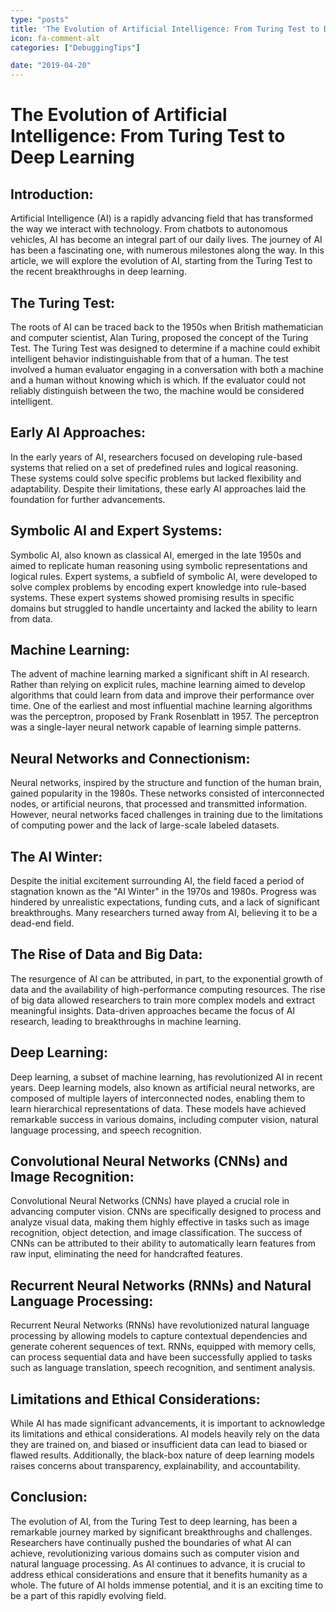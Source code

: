 ```yaml
---
type: "posts"
title: 'The Evolution of Artificial Intelligence: From Turing Test to Deep Learning'
icon: fa-comment-alt
categories: ["DebuggingTips"]

date: "2019-04-20"
---
```




# The Evolution of Artificial Intelligence: From Turing Test to Deep Learning

## Introduction:

Artificial Intelligence (AI) is a rapidly advancing field that has transformed the way we interact with technology. From chatbots to autonomous vehicles, AI has become an integral part of our daily lives. The journey of AI has been a fascinating one, with numerous milestones along the way. In this article, we will explore the evolution of AI, starting from the Turing Test to the recent breakthroughs in deep learning.

## The Turing Test:

The roots of AI can be traced back to the 1950s when British mathematician and computer scientist, Alan Turing, proposed the concept of the Turing Test. The Turing Test was designed to determine if a machine could exhibit intelligent behavior indistinguishable from that of a human. The test involved a human evaluator engaging in a conversation with both a machine and a human without knowing which is which. If the evaluator could not reliably distinguish between the two, the machine would be considered intelligent.

## Early AI Approaches:

In the early years of AI, researchers focused on developing rule-based systems that relied on a set of predefined rules and logical reasoning. These systems could solve specific problems but lacked flexibility and adaptability. Despite their limitations, these early AI approaches laid the foundation for further advancements.

## Symbolic AI and Expert Systems:

Symbolic AI, also known as classical AI, emerged in the late 1950s and aimed to replicate human reasoning using symbolic representations and logical rules. Expert systems, a subfield of symbolic AI, were developed to solve complex problems by encoding expert knowledge into rule-based systems. These expert systems showed promising results in specific domains but struggled to handle uncertainty and lacked the ability to learn from data.

## Machine Learning:

The advent of machine learning marked a significant shift in AI research. Rather than relying on explicit rules, machine learning aimed to develop algorithms that could learn from data and improve their performance over time. One of the earliest and most influential machine learning algorithms was the perceptron, proposed by Frank Rosenblatt in 1957. The perceptron was a single-layer neural network capable of learning simple patterns.

## Neural Networks and Connectionism:

Neural networks, inspired by the structure and function of the human brain, gained popularity in the 1980s. These networks consisted of interconnected nodes, or artificial neurons, that processed and transmitted information. However, neural networks faced challenges in training due to the limitations of computing power and the lack of large-scale labeled datasets.

## The AI Winter:

Despite the initial excitement surrounding AI, the field faced a period of stagnation known as the "AI Winter" in the 1970s and 1980s. Progress was hindered by unrealistic expectations, funding cuts, and a lack of significant breakthroughs. Many researchers turned away from AI, believing it to be a dead-end field.

## The Rise of Data and Big Data:

The resurgence of AI can be attributed, in part, to the exponential growth of data and the availability of high-performance computing resources. The rise of big data allowed researchers to train more complex models and extract meaningful insights. Data-driven approaches became the focus of AI research, leading to breakthroughs in machine learning.

## Deep Learning:

Deep learning, a subset of machine learning, has revolutionized AI in recent years. Deep learning models, also known as artificial neural networks, are composed of multiple layers of interconnected nodes, enabling them to learn hierarchical representations of data. These models have achieved remarkable success in various domains, including computer vision, natural language processing, and speech recognition.

## Convolutional Neural Networks (CNNs) and Image Recognition:

Convolutional Neural Networks (CNNs) have played a crucial role in advancing computer vision. CNNs are specifically designed to process and analyze visual data, making them highly effective in tasks such as image recognition, object detection, and image classification. The success of CNNs can be attributed to their ability to automatically learn features from raw input, eliminating the need for handcrafted features.

## Recurrent Neural Networks (RNNs) and Natural Language Processing:

Recurrent Neural Networks (RNNs) have revolutionized natural language processing by allowing models to capture contextual dependencies and generate coherent sequences of text. RNNs, equipped with memory cells, can process sequential data and have been successfully applied to tasks such as language translation, speech recognition, and sentiment analysis.

## Limitations and Ethical Considerations:

While AI has made significant advancements, it is important to acknowledge its limitations and ethical considerations. AI models heavily rely on the data they are trained on, and biased or insufficient data can lead to biased or flawed results. Additionally, the black-box nature of deep learning models raises concerns about transparency, explainability, and accountability.

## Conclusion:

The evolution of AI, from the Turing Test to deep learning, has been a remarkable journey marked by significant breakthroughs and challenges. Researchers have continually pushed the boundaries of what AI can achieve, revolutionizing various domains such as computer vision and natural language processing. As AI continues to advance, it is crucial to address ethical considerations and ensure that it benefits humanity as a whole. The future of AI holds immense potential, and it is an exciting time to be a part of this rapidly evolving field.